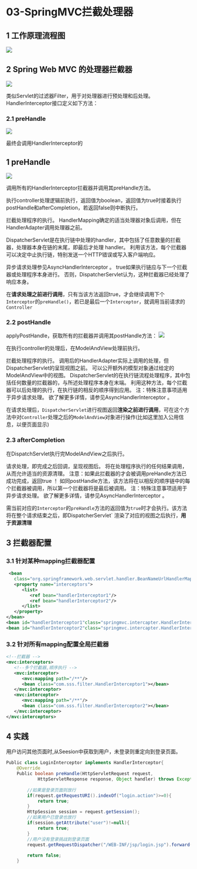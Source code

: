 # 03-SpringMVC拦截处理器

## 1 工作原理流程图



![](https://my-img.javaedge.com.cn/javaedge-blog/2024/06/b2f01056d69390b83a38d2b3385d4732.png)

## 2 Spring Web MVC 的处理器拦截器



![](https://my-img.javaedge.com.cn/javaedge-blog/2024/06/6ca1bc0105aabaf41667dad19d267e42.png)

类似Servlet的过滤器Filter，用于对处理器进行预处理和后处理。HandlerInterceptor接口定义如下方法：

### 2.1 preHandle



![](https://my-img.javaedge.com.cn/javaedge-blog/2024/06/a1e7971e070dc2aa8255e3f0411c9e4d.png)

最终会调用HandlerInterceptor的

## 1 preHandle



![](https://my-img.javaedge.com.cn/javaedge-blog/2024/06/5a9e302523148147cc77fafdf2e57011.png)

调用所有的HandlerInterceptor拦截器并调用其preHandle方法。

执行controller处理逻辑前执行，返回值为boolean，返回值为true时接着执行postHandle和afterCompletion，若返回false则中断执行。



拦截处理程序的执行。 HandlerMapping确定的适当处理器对象后调用，但在HandlerAdapter调用处理器之前。

DispatcherServlet是在执行链中处理的handler，其中包括了任意数量的拦截器，处理器本身在链的末尾，即最后才处理 handler。 利用该方法，每个拦截器可以决定中止执行链，特别发送一个HTTP错误或写入客户端响应。



异步请求处理参见AsyncHandlerInterceptor 。
true如果执行链应与下一个拦截器或处理程序本身进行。 否则，DispatcherServlet认为，这种拦截器已经处理了响应本身。

在**请求处理之前进行调用**，只有当该方法返回true，才会继续调用下个`Interceptor`的`preHandle()`，若已是最后一个`Interceptor`，就调用当前请求的`Controller`

### 2.2  postHandle

applyPostHandle，获取所有的拦截器并调用其postHandle方法：
![](https://img-blog.csdnimg.cn/20200605105309725.png?x-oss-process=image/watermark,type_ZmFuZ3poZW5naGVpdGk,shadow_10,text_SmF2YUVkZ2U=,size_1,color_FFFFFF,t_70)

在执行controller的处理后，在ModelAndView处理前执行。

拦截处理程序的执行。 调用后的HandlerAdapter实际上调用的处理，但DispatcherServlet的呈现视图之前。 可以公开额外的模型对象通过给定的ModelAndView中的视图。
DispatcherServlet的在执行链流程处理程序，其中包括任何数量的拦截器的，与所述处理程序本身在末端。 利用这种方法，每个拦截器可以后处理的执行，在执行链的相反的顺序得到应用。
注：特殊注意事项适用于异步请求处理。 欲了解更多详情，请参见AsyncHandlerInterceptor 。

在请求处理后，`DispatcherServlet`进行视图返回**渲染之前进行调用**，可在这个方法中对`Controller`处理之后的`ModelAndView`对象进行操作(比如这里加入公用信息，以便页面显示)

### 2.3 afterCompletion

在DispatchServlet执行完ModelAndView之后执行。



请求处理，即完成之后回调，呈现视图后。 将在处理程序执行的任何结果调用，从而允许适当的资源清理。
注意：如果此拦截器的才会被调用preHandle方法已成功完成，返回true ！
如同postHandle方法，该方法将在以相反的顺序链中的每个拦截器被调用，所以第一个拦截器将是最后被调用。
注：特殊注意事项适用于异步请求处理。 欲了解更多详情，请参见AsyncHandlerInterceptor 。

需当前对应的`Interceptor`的`preHandle`方法的返回值为`true`时才会执行。该方法将在整个请求结束之后，即DispatcherServlet` 渲染了对应的视图之后执行，**用于资源清理**

## 3 拦截器配置

### 3.1 针对某种mapping拦截器配置

```xml
 <bean  
   class="org.springframework.web.servlet.handler.BeanNameUrlHandlerMapping">  
   <property name="interceptors">  
      <list>  
         <ref bean="handlerInterceptor1"/>  
         <ref bean="handlerInterceptor2"/>  
      </list>  
   </property>  
</bean>  
<bean id="handlerInterceptor1"class="springmvc.intercapter.HandlerInterceptor1"/>  
<bean id="handlerInterceptor2"class="springmvc.intercapter.HandlerInterceptor2"/> 
```

### 3.2 针对所有mapping配置全局拦截器

```xml
<!--拦截器 -->  
<mvc:interceptors>  
   <!--多个拦截器,顺序执行 -->  
   <mvc:interceptor>  
      <mvc:mapping path="/**"/>  
      <bean class="com.sss.filter.HandlerInterceptor1"></bean>  
   </mvc:interceptor>  
   <mvc:interceptor>  
      <mvc:mapping path="/**"/>  
      <bean class="com.sss.filter.HandlerInterceptor2"></bean>  
   </mvc:interceptor>  
</mvc:interceptors>  
```

## 4 实践

 用户访问其他页面时,从Seesion中获取到用户，未登录则重定向到登录页面。

```java
Public class LoginInterceptor implements HandlerInterceptor{   
    @Override  
    Public boolean preHandle(HttpServletRequest request,  
            HttpServletResponse response, Object handler) throws Exception {  
  
        //如果是登录页面则放行  
        if(request.getRequestURI().indexOf("login.action")>=0){  
            return true;  
        }  
        HttpSession session = request.getSession();  
        //如果用户已登录也放行  
        if(session.getAttribute("user")!=null){  
            return true;  
        }  
        //用户没有登录挑战到登录页面  
        request.getRequestDispatcher("/WEB-INF/jsp/login.jsp").forward(request, response);  
          
        return false;  
    }  
```
